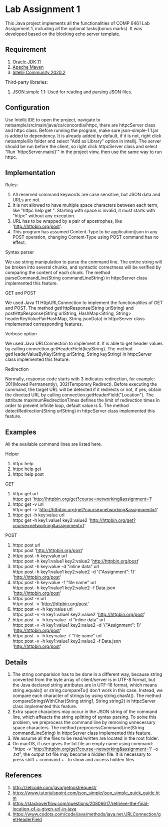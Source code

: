 # Lab Assignment 1

This Java project implements all the functionalities of COMP 6461 Lab Assignment 1, including all the optional tasks(bonus marks). It was developed based on the blocking echo server template.

## Requirement
1. [Oracle JDK 11](https://www.oracle.com/java/technologies/javase-jdk11-downloads.html)
2. [Apache Maven](https://maven.apache.org/) 
3. [Intellij Community 2020.2](https://www.jetbrains.com/idea/download/) 

Third-party libraries:
1. JSON.simple 1.1: Used for reading and parsing JSON files.


## Configuration
Use Intellij IDE to open the project, navigate to netsample/src/main/java/ca/concordia/httpc, there are httpcServer class and httpc class. Before running the program, make sure json-simple-1.1.jar is added to dependency. It is already added by default, if it is not, right click netsample/lib folder and select "Add as Library" option in Intellij. The server should be run before the client, so right click httpcServer class and select "Run 'httpcServer.main()'" in the project view, then use the same way to run httpc.


## Implementation
Rules:
1. All reserved command keywords are case sensitive, but JSON data and URLs are not.
2. It is not allowed to have multiple space characters between each term, like "httpc  help   get ". Starting with space is invalid, it must starts with "httpc" without any exception.
3. URL has to be wrapped by a pair of apostrophes, like 'http://httpbin.org/post'.
4. This program has assumed Content-Type to be application/json in any POST operation, changing Content-Type using POST command has no effect.


Syntax parser

We use string manipulation to parse the command line. The entire string will be broken into several chunks, and syntactic correctness will be verified by comparing the content of each chunk. The method parseCommandLine(String commandLineString) in httpcServer class implemented this feature.


GET and POST

We used Java 11 HttpURLConnection to implement the functionalities of GET and POST. The method getHttpResponse(String urlString) and postHttpResponse(String urlString, HashMap<String, String> headerKeyValuePairHashMap, String jsonData) in httpcServer class implemented corresponding features.


Verbose option

We used Java URLConnection to implement it. It is able to get header values by calling connection.getHeaderField(keyString). The method getHeaderValueByKey(String urlString, String keyString) in httpcServer class implemented this feature.


Redirection

Normally, response code starts with 3 indicates redirection, for example: 301(Moved Permanently), 302(Temporary Redirect). Before executing the command, the target URL will be detected if it redirects or not, if yes, obtain the directed URL by calling connection.getHeaderField("Location"). The attribute maximumRedirectionTimes defines the limit of redirection times in order to prevent infinite loop, default value is 5. The method detectRedirection(String urlString) in httpcServer class implemented this feature.


## Examples
All the available command lines are listed here.

Helper
1. httpc help
2. httpc help get
3. httpc help post

GET
1. httpc get url<br />
httpc get 'http://httpbin.org/get?course=networking&assignment=1'
2. httpc get -v url<br />
httpc get -v 'http://httpbin.org/get?course=networking&assignment=1'
3. httpc get -h key:value url<br />
httpc get -h key1:value1 key2:value2 'http://httpbin.org/get?course=networking&assignment=1'

POST
1. httpc post url<br />
httpc post 'http://httpbin.org/post'
2. httpc post -h key:value url<br />
httpc post -h key1:value1 key2:value2 'http://httpbin.org/post'
3. httpc post -h key:value -d "inline data" url<br />
httpc post -h key1:value1 key2:value2 -d '{"Assignment": 1}' 'http://httpbin.org/post'
4. httpc post -h key:value -f "file name" url<br />
httpc post -h key1:value1 key2:value2 -f Data.json 'http://httpbin.org/post'
5. httpc post -v url<br />
httpc post -v 'http://httpbin.org/post'
6. httpc post -v -h key:value url<br />
httpc post -v -h key1:value1 key2:value2 'http://httpbin.org/post'
7. httpc post -v -h key:value -d "inline data" url<br />
httpc post -v -h key1:value1 key2:value2 -d '{"Assignment": 1}' 'http://httpbin.org/post'
8. httpc post -v -h key:value -f "file name" url<br />
httpc post -v -h key1:value1 key2:value2 -f Data.json 'http://httpbin.org/post'


## Details
1. The string comparision has to be done in a different way, because string converted from the byte array of client/server is in UTF-8 format, but the Java declared string attributes are in UTF-16 format, which means string.equals() or string.compareTo() don't work in this case. Instead, we compare each character of strings by using string.charAt(). The method compareStringsWithChar(String string1, String string2) in httpcServer class implemented this feature.
2. Extra space characters may occur in the JSON string of the command line, which affeacts the string splitting of syntax parsing. To solve this problem, we preprocess the command line by removing unnecessary space characters. The method preprocessCommandLine(String commandLineString) in httpcServer class implemented this feature.
3. We assume all the files to be read/written are located in the root folder.
4. On macOS, if user gives the txt file an empty name using command: "httpc -v 'http://httpbin.org/get?course=networking&assignment=1' -o .txt", the output txt file may become a hidden file. It is necessary to press shift + command + . to show and access hidden files. 


## References

1. http://zetcode.com/java/getpostrequest/
2. https://www.tutorialspoint.com/json_simple/json_simple_quick_guide.htm
3. https://stackoverflow.com/questions/20806617/retrieve-the-final-location-of-a-given-url-in-java
4. https://www.codota.com/code/java/methods/java.net.URLConnection/getHeaderField
